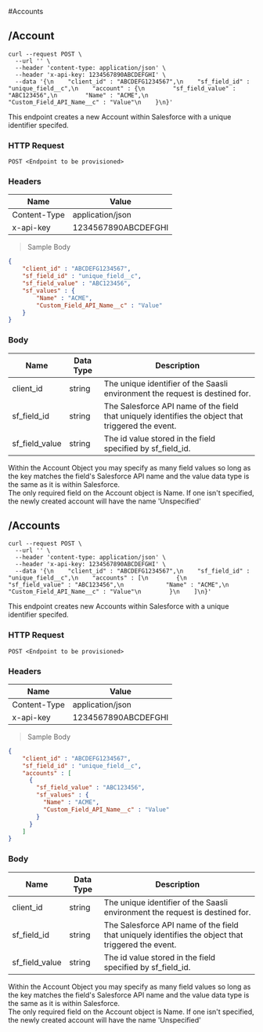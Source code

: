 #Accounts

## /Account

```shell
curl --request POST \
  --url '' \
  --header 'content-type: application/json' \
  --header 'x-api-key: 1234567890ABCDEFGHI' \
  --data '{\n    "client_id" : "ABCDEFG1234567",\n    "sf_field_id" : "unique_field__c",\n    "account" : {\n        "sf_field_value" : "ABC123456",\n        "Name" : "ACME",\n        "Custom_Field_API_Name__c" : "Value"\n    }\n}'
```

This endpoint creates a new Account within Salesforce with a unique identifier specifed.

### HTTP Request

`POST <Endpoint to be provisioned>`

### Headers

Name | Value
--------- | ------- 
Content-Type | application/json
x-api-key |  1234567890ABCDEFGHI

> Sample Body

```json
{
    "client_id" : "ABCDEFG1234567",
    "sf_field_id" : "unique_field__c",
    "sf_field_value" : "ABC123456",
    "sf_values" : {
        "Name" : "ACME",
        "Custom_Field_API_Name__c" : "Value"
    }
}
```


### Body

Name | Data Type | Description
--------- | --------- | -----------
client_id | string | The unique identifier of the Saasli environment the request is destined for.
sf_field_id | string | The Salesforce API name of the field that uniquely identifies the object that triggered the event.
sf_field_value | string | The id value stored in the field specified by sf_field_id.

<aside class="notice">
Within the Account Object you may specify as many field values so long as the key matches the field's Salesforce API name and the value data type is the same as it is within Salesforce.
</aside>
<aside class="notice">
The only required field on the Account object is Name. If one isn't specified, the newly created account will have the name 'Unspecified'
</aside>



## /Accounts

```shell
curl --request POST \
  --url '' \
  --header 'content-type: application/json' \
  --header 'x-api-key: 1234567890ABCDEFGHI' \
  --data '{\n    "client_id" : "ABCDEFG1234567",\n    "sf_field_id" : "unique_field__c",\n    "accounts" : [\n        {\n            "sf_field_value" : "ABC123456",\n            "Name" : "ACME",\n            "Custom_Field_API_Name__c" : "Value"\n        }\n    ]\n}'
```

This endpoint creates new Accounts within Salesforce with a unique identifier specifed.

### HTTP Request

`POST <Endpoint to be provisioned>`

### Headers

Name | Value
--------- | ------- 
Content-Type | application/json
x-api-key |  1234567890ABCDEFGHI

> Sample Body

```json
{
    "client_id" : "ABCDEFG1234567",
    "sf_field_id" : "unique_field__c",
    "accounts" : [
      {
        "sf_field_value" : "ABC123456",
        "sf_values" : {
          "Name" : "ACME",
          "Custom_Field_API_Name__c" : "Value"
        }
      }
    ]
}
```

### Body

Name | Data Type | Description
--------- | --------- | -----------
client_id | string | The unique identifier of the Saasli environment the request is destined for.
sf_field_id | string | The Salesforce API name of the field that uniquely identifies the object that triggered the event.
sf_field_value | string | The id value stored in the field specified by sf_field_id.

<aside class="warning">
Within the Account Object you may specify as many field values so long as the key matches the field's Salesforce API name and the value data type is the same as it is within Salesforce.
</aside>
<aside class="warning">
The only required field on the Account object is Name. If one isn't specified, the newly created account will have the name 'Unspecified'
</aside>